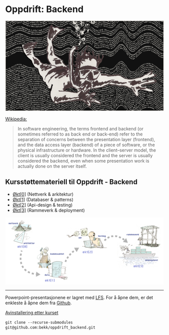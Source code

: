 # Oppdrift: Backend
![Kodesnorkling](./img/Kodesnorkling.jpg)

[Wikipedia:](https://en.wikipedia.org/wiki/Frontend_and_backend)
> In software engineering, the terms frontend and backend (or sometimes referred to as back end or back-end) refer to the separation of concerns between the presentation layer (frontend), and the data access layer (backend) of a piece of software, or the physical infrastructure or hardware. In the client–server model, the client is usually considered the frontend and the server is usually considered the backend, even when some presentation work is actually done on the server itself.

## Kursstøttemateriell til Oppdrift - Backend

- [Økt[0]](./del_0/README.md) (Nettverk & arkitektur)
- [Økt[1]](./del_1/README.md) (Databaser & patterns)
- [Økt[2]](./del_2/README.md) (Api-design & testing)
- [Økt[3]](./del_3/README.md) (Rammeverk & deployment)

![Kursplan](./img/Kursplan.png)

---

Powerpoint-presentasjonene er lagret med [LFS](https://git-lfs.com/). For å åpne dem, er det enkleste å åpne dem fra [Github](https://github.com/bekk/oppdrift_backend/). 

[Avinstallering etter kurset](./avinstallering.md)

```console
git clone --recurse-submodules git@github.com:bekk/oppdrift_backend.git
```